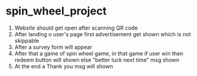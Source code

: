 # spin_wheel_project
1) Website should get open after scanning QR code
2) After landing o  user's page first advertisement get shown which is not skippable
3) After a survey form will appear
4) After that a game of spin wheel game, in that game if user win then redeem button will shown else "better luck next time" msg shown
5) At the end a Thank you msg will shown
